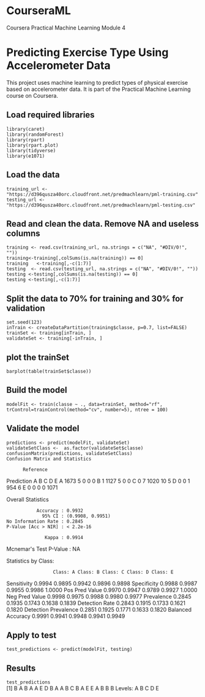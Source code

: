 # CourseraML
Coursera Practical Machine Learning Module 4

# Predicting Exercise Type Using Accelerometer Data

This project uses machine learning to predict types of physical exercise based on accelerometer data. It is part of the Practical Machine Learning course on Coursera.

## Load required libraries
`library(caret)`  
`library(randomForest)`  
`library(rpart)`  
`library(rpart.plot)`  
`library(tidyverse)`  
`library(e1071)`  

## Load the data
`training_url <- "https://d396qusza40orc.cloudfront.net/predmachlearn/pml-training.csv"`  
`testing_url <- "https://d396qusza40orc.cloudfront.net/predmachlearn/pml-testing.csv"`  

## Read and clean the data. Remove NA and useless columns
`training <- read.csv(training_url, na.strings = c("NA", "#DIV/0!", ""))`  
`training<-training[,colSums(is.na(training)) == 0]`  
`training   <-training[,-c(1:7)]`  
`testing  <- read.csv(testing_url, na.strings = c("NA", "#DIV/0!", ""))`  
`testing <-testing[,colSums(is.na(testing)) == 0]`  
`testing <-testing[,-c(1:7)]`  

## Split the data to 70% for training and 30% for validation
`set.seed(123)`  
`inTrain <- createDataPartition(training$classe, p=0.7, list=FALSE)`  
`trainSet <- training[inTrain, ]`  
`validateSet <- training[-inTrain, ]`  

## plot the trainSet
`barplot(table(trainSet$classe))`

## Build the model
`modelFit <- train(classe ~ ., data=trainSet, method="rf", trControl=trainControl(method="cv", number=5), ntree = 100)`

## Validate the model
`predictions <- predict(modelFit, validateSet)`  
`validateSetClass <-  as.factor(validateSet$classe)`  
`confusionMatrix(predictions, validateSetClass)`  
`Confusion Matrix and Statistics`  

          Reference
Prediction    A    B    C    D    E
         A 1673    5    0    0    0
         B    1 1127    5    0    0
         C    0    7 1020   10    5
         D    0    0    1  954    6
         E    0    0    0    0 1071

Overall Statistics
                                          
               Accuracy : 0.9932          
                 95% CI : (0.9908, 0.9951)
    No Information Rate : 0.2845          
    P-Value [Acc > NIR] : < 2.2e-16       
                                          
                  Kappa : 0.9914          
                                          
 Mcnemar's Test P-Value : NA              

Statistics by Class:

                     Class: A Class: B Class: C Class: D Class: E
Sensitivity            0.9994   0.9895   0.9942   0.9896   0.9898
Specificity            0.9988   0.9987   0.9955   0.9986   1.0000
Pos Pred Value         0.9970   0.9947   0.9789   0.9927   1.0000
Neg Pred Value         0.9998   0.9975   0.9988   0.9980   0.9977
Prevalence             0.2845   0.1935   0.1743   0.1638   0.1839
Detection Rate         0.2843   0.1915   0.1733   0.1621   0.1820
Detection Prevalence   0.2851   0.1925   0.1771   0.1633   0.1820
Balanced Accuracy      0.9991   0.9941   0.9948   0.9941   0.9949



## Apply to test
`test_predictions <- predict(modelFit, testing)`

## Results
`test_predictions`  
 [1] B A B A A E D B A A B C B A E E A B B B
Levels: A B C D E

